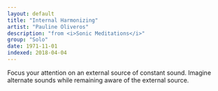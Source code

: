 ```yaml
---
layout: default
title: "Internal Harmonizing"
artist: "Pauline Oliveros"
description: "from <i>Sonic Meditations</i>"
group: "Solo"
date: 1971-11-01
indexed: 2018-04-04
---
```

Focus your attention on an external source of constant sound. Imagine alternate sounds while remaining aware of the external source.
